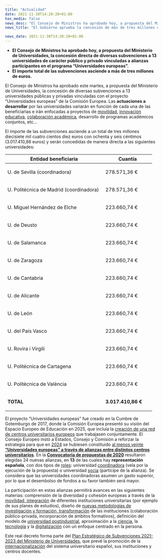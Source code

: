 ```yaml
---
title: "Actualidad"   
date: 2021-11-30T14:20:20+01:00
has_media: false
news_desc: "El Consejo de Ministros ha aprobado hoy, a propuesta del Ministerio de Universidades, la concesión directa de diversas subvenciones a 13 universidades de carácter público y privado vinculadas a alianzas participantes en el programa “Universidades europeas”. El importe total de las subvenciones asciende a más de tres millones de euros."
news_title: "El Gobierno aprueba la concesión de más de tres millones de euros a universidades públicas y privadas para el proyecto “Universidades europeas”"

news_date: 2021-11-30T14:20:20+01:00
---
```

<ul>
<li><b>El Consejo de Ministros ha aprobado hoy, a propuesta del Ministerio de Universidades, la concesión directa de diversas subvenciones a 13 universidades de carácter público y privado vinculadas a alianzas participantes en el programa “Universidades europeas”.</b></li>

<li><b>El importe total de las subvenciones asciende a más de tres millones de euros.</b></li>
</ul>

El Consejo de Ministros ha aprobado este martes, a propuesta del Ministerio de Universidades, la concesión de diversas subvenciones a 13 universidades públicas y privadas vinculadas con el proyecto “Universidades europeas” de la Comisión Europea. Las <b>actuaciones a desarrollar</b> por las universidades variarán en función de cada una de las beneficiarias e irán enfocadas a proyectos de <u>movilidad</u>, <u>innovación educativa</u>, <u>colaboración académica</u>, desarrollo de programas académicos conjuntos, etc…

El importe de las subvenciones asciende a un total de tres millones diecisiete mil cuatro cientos diez euros con ochenta y seis céntimos (3.017.410,86 euros) y serán concedidas de manera directa a las siguientes universidades:
<div class="tabla_custom mt-1">
      <div class="container cnt_xl">
        <div class="row">
          <div class="col-12 table-responsive">
		    <table id="demTable" class="table">
              <thead>
                <tr>

<th>
Entidad beneficiaria
</th>
<th>Cuantía
</th>
</tr>
</thead>
<tbody>
<tr>
<td width="307">
<p>U. de Sevilla (coordinadora)</p>
</td>
<td width="146">
<p>278.571,36 €</p>
</td>
</tr>
<tr>
<td width="307">
<p>U. Politécnica de Madrid (coordinadora)</p>
</td>
<td width="146">
<p>278.571,36 €</p>
</td>
</tr>
<tr>
<td width="307">
<p>U. Miguel Hernández de Elche</p>
</td>
<td width="146">
<p>223.660,74 €</p>
</td>
</tr>
<tr>
<td width="307">
<p>U. de Deusto</p>
</td>
<td width="146">
<p>223.660,74 €</p>
</td>
</tr>
<tr>
<td width="307">
<p>U. de Salamanca</p>
</td>
<td width="146">
<p>223.660,74 €</p>
</td>
</tr>
<tr>
<td width="307">
<p>U. de Zaragoza</p>
</td>
<td width="146">
<p>223.660,74 €</p>
</td>
</tr>
<tr>
<td width="307">
<p>U. de Cantabria</p>
</td>
<td width="146">
<p>223.660,74 €</p>
</td>
</tr>
<tr>
<td width="307">
<p>U. de Alicante</p>
</td>
<td width="146">
<p>223.660,74 €</p>
</td>
</tr>
<tr>
<td width="307">
<p>U. de León</p>
</td>
<td width="146">
<p>223.660,74 €</p>
</td>
</tr>
<tr>
<td width="307">
<p>U. del País Vasco</p>
</td>
<td width="146">
<p>223.660,74 €</p>
</td>
</tr>
<tr>
<td width="307">
<p>U. Rovira i Virgili</p>
</td>
<td width="146">
<p>223.660,74 €</p>
</td>
</tr>
<tr>
<td width="307">
<p>U. Politécnica de Cartagena</p>
</td>
<td width="146">
<p>223.660,74 €</p>
</td>
</tr>
<tr>
<td width="307">
<p>U. Politècnica de València</p>
</td>
<td width="146">
<p>223.660,74 €</p>
</td>
</tr>
<tr>
<td width="307">
<p><b>TOTAL</b></p>
</td>
<td width="146">
<p><b>3.017.410,86 €</b></p>
</td>
</tr>
</tbody>
                    </table>
				</div>
            </div>
		</div>	
	</div>	
	
El proyecto “Universidades europeas” fue creado en la Cumbre de Gotemburgo de 2017, donde la Comisión Europea presentó su visión del Espacio Europeo de Educación en 2025, que incluía la <u>creación de una red de centros universitarios europeos</u> que trabajasen conjuntamente. El Consejo Europeo instó a Estados, Consejo y Comisión a reforzar la estrategia para que en <u>2024</u> se hubiesen constituido <u>al menos veinte <b>“Universidades europeas” a través de alianzas entre distintos centros universitarios</b></u>. En la <b><u>Convocatoria de propuestas de 2020</u></b> resultaron elegidas 24 nuevas alianzas, en <b>13</b> de las cuales hay <b>representación española</b>, con dos tipos de <u>roles</u>: universidad <u>coordinadora</u> (vela por la ejecución de la propuesta) o universidad <u>socia</u> (partícipe de la alianza). Se considera que las universidades coordinadoras asumen un gasto superior, por lo que el desembolso de fondos a su favor también será mayor.

La participación en estas alianzas permitirá avances en las siguientes materias: comprensión de la diversidad y cohesión europeas a través de la <u>movilidad, integración</u> de diferentes instituciones universitarias (por ejemplo de sus planes de estudios), diseño de <u>nuevas metodologías de investigación y formación, transformación</u> de las instituciones (colaboración público-privada, incorporación de ámbitos formativos), definición del modelo de <u>universidad postindustrial</u>, aproximación a la <u>ciencia</u>, la <u>tecnología</u> y la <u>digitalización</u> con un enfoque centrado en la persona.

Este real decreto forma parte del <u>Plan Estratégico de Subvenciones 2021-2023 del Ministerio de Universidades</u>, que prevé la promoción de la <u>internacionalización</u> del sistema universitario español, sus instituciones y centros docentes.
